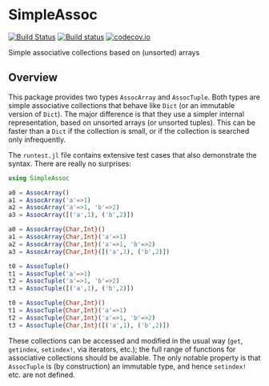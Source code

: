 # SimpleAssoc

[![Build Status](https://travis-ci.org/eschnett/SimpleAssoc.jl.svg?branch=master)](https://travis-ci.org/eschnett/SimpleAssoc.jl)
[![Build status](https://ci.appveyor.com/api/projects/status/aqed7gm0okmutgit/branch/master?svg=true)](https://ci.appveyor.com/project/eschnett/simpleassoc-jl/branch/master)
[![codecov.io](https://codecov.io/github/eschnett/SimpleAssoc.jl/coverage.svg?branch=master)](https://codecov.io/github/eschnett/SimpleAssoc.jl?branch=master)

Simple associative collections based on (unsorted) arrays

## Overview

This package provides two types `AssocArray` and `AssocTuple`. Both
types are simple associative collections that behave like `Dict` (or
an immutable version of `Dict`). The major difference is that they use
a simpler internal representation, based on unsorted arrays (or
unsorted tuples). This can be faster than a `Dict` if the collection
is small, or if the collection is searched only infrequently.

The `runtest.jl` file contains extensive test cases that also
demonstrate the syntax. There are really no surprises:

```Julia
using SimpleAssoc

a0 = AssocArray()
a1 = AssocArray('a'=>1)
a2 = AssocArray('a'=>1, 'b'=>2)
a3 = AssocArray([('a',1), ('b',2)])

a0 = AssocArray{Char,Int}()
a1 = AssocArray{Char,Int}('a'=>1)
a2 = AssocArray{Char,Int}('a'=>1, 'b'=>2)
a3 = AssocArray{Char,Int}([('a',1), ('b',2)])

t0 = AssocTuple()
t1 = AssocTuple('a'=>1)
t2 = AssocTuple('a'=>1, 'b'=>2)
t3 = AssocTuple([('a',1), ('b',2)])

t0 = AssocTuple{Char,Int}()
t1 = AssocTuple{Char,Int}('a'=>1)
t2 = AssocTuple{Char,Int}('a'=>1, 'b'=>2)
t3 = AssocTuple{Char,Int}([('a',1), ('b',2)])
```

These collections can be accessed and modified in the usual way
(`get`, `getindex`, `setindex!`, via iterators, etc.); the full range
of functions for associative collections should be available. The only
notable property is that `AssocTuple` is (by construction) an
immutable type, and hence `setindex!` etc. are not defined.
